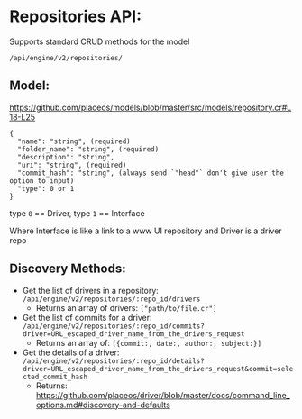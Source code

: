 # Repositories API:

Supports standard CRUD methods for the model

```
/api/engine/v2/repositories/
```


## Model:

https://github.com/placeos/models/blob/master/src/models/repository.cr#L18-L25

```
{
  "name": "string", (required)
  "folder_name": "string", (required)
  "description": "string",
  "uri": "string", (required)
  "commit_hash": "string", (always send `"head"` don't give user the option to input)
  "type": 0 or 1
}
```

type `0` == Driver, type `1` == Interface

Where Interface is like a link to a www UI repository and Driver is a driver repo


## Discovery Methods:

* Get the list of drivers in a repository: `/api/engine/v2/repositories/:repo_id/drivers`
  * Returns an array of drivers: `["path/to/file.cr"]`
* Get the list of commits for a driver: `/api/engine/v2/repositories/:repo_id/commits?driver=URL_escaped_driver_name_from_the_drivers_request`
  * Returns an array of: `[{commit:, date:, author:, subject:}]`
* Get the details of a driver: `/api/engine/v2/repositories/:repo_id/details?driver=URL_escaped_driver_name_from_the_drivers_request&commit=selected_commit_hash`
  * Returns:
https://github.com/placeos/driver/blob/master/docs/command_line_options.md#discovery-and-defaults
